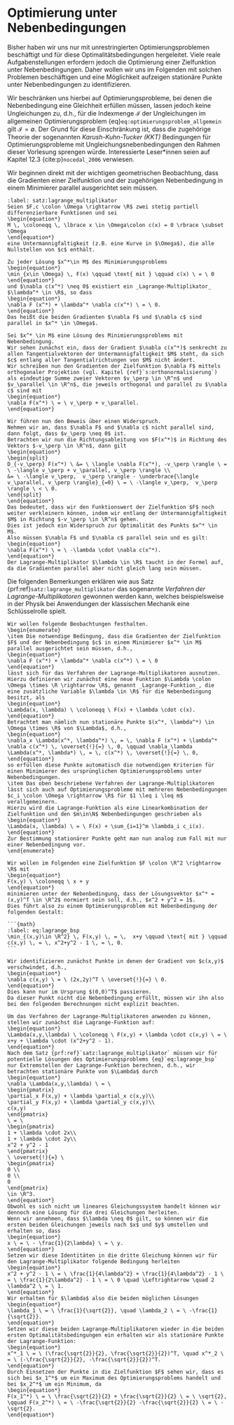 # Optimierung unter Nebenbedingungen

Bisher haben wir uns nur mit unrestringierten Optimierungsproblemen beschäftigt und für diese Optimalitätsbedingungen hergeleitet.
Viele reale Aufgabenstellungen erfordern jedoch die Optimierung einer Zielfunktion unter Nebenbedingungen.
Daher wollen wir uns im Folgenden mit solchen Problemen beschäftigen und eine Möglichkeit aufzeigen stationäre Punkte unter Nebenbedingungen zu identifizieren.

Wir beschränken uns hierbei auf Optimierungsprobleme, bei denen die Nebenbedingung eine Gleichheit erfüllen müssen, lassen jedoch keine Ungleichungen zu, d.h., für die Indexmenge $\mathcal{I}$ der Ungleichungen im allgemeinen Optimierungsproblem {eq}`eq:optimierungsproblem_allgemein` gilt $\mathcal{I} = \emptyset$.
Der Grund für diese Einschränkung ist, dass die zugehörige Theorie der sogenannten _Karush-Kuhn-Tucker (KKT)_ Bedingungen für Optimierungsprobleme mit Ungleichungsnebenbedingungen den Rahmen dieser Vorlesung sprengen würde.
Interessierte Leser*innen seien auf Kapitel 12.3 {cite:p}`nocedal_2006` verwiesen.

Wir beginnen direkt mit der wichtigen geometrischen Beobachtung, dass die Gradienten einer Zielfunktion und der zugehörigen Nebenbedingung in einem Minimierer parallel ausgerichtet sein müssen.

````{prf:theorem} Lagrange-Multiplikatoren
:label: satz:lagrange_multiplikator
Seien $F,c \colon \Omega \rightarrow \R$ zwei stetig partiell differenzierbare Funktionen und sei
\begin{equation*}
M \, \coloneqq \, \lbrace x \in \Omega\colon c(x) = 0 \rbrace \subset \Omega
\end{equation*}
eine Untermannigfaltigkeit (z.B. eine Kurve in $\Omega$), die alle Nullstellen von $c$ enthält.

Zu jeder Lösung $x^*\in M$ des Minimierungsproblems
\begin{equation*}
\min_{x\in \Omega} \, F(x) \qquad \text{ mit } \qquad c(x) \ = \ 0
\end{equation*}
und $\nabla c(x^*) \neq 0$ existiert ein _Lagrange-Multiplikator_ $\lambda^* \in \R$, so dass
\begin{equation*}
\nabla F (x^*) + \lambda^* \nabla c(x^*) \ = \ 0.
\end{equation*}
Das heißt die beiden Gradienten $\nabla F$ und $\nabla c$ sind parallel in $x^* \in \Omega$.
````

````{prf:proof}
Sei $x^* \in M$ eine Lösung des Minimierungsproblems mit Nebenbedingung.
Wir sehen zunächst ein, dass der Gradient $\nabla c(x^*)$ senkrecht zu allen Tangentialvektoren der Untermannigfaltigkeit $M$ steht, da sich $c$ entlang aller Tangentialrichtungen von $M$ nicht ändert.
Wir schreiben nun den Gradienten der Zielfunktion $\nabla F$ mittels orthogonaler Projektion (vgl. Kapitel {ref}`s:orthonormalisierung`) als eindeutige Summe zweier Vektoren $v_\perp \in \R^n$ und $v_\parallel \in \R^n$, die jeweils orthogonal und parallel zu $\nabla c$ sind mit
\begin{equation*}
\nabla F(x^*) \ = \ v_\perp + v_\parallel.
\end{equation*}

Wir führen nun den Beweis über einen Widerspruch.
Nehmen wir an, dass $\nabla F$ und $\nabla c$ nicht parallel sind, dann folgt, dass $v_\perp \neq 0$ ist.
Betrachten wir nun die Richtungsableitung von $F(x^*)$ in Richtung des Vektors $-v_\perp \in \R^n$, dann gilt
\begin{equation*}
\begin{split}
D_{-v_\perp} F(x^*) \ &= \ \langle \nabla F(x^*), -v_\perp \rangle \ = \ -\langle v_\perp + v_\parallel, v_\perp \rangle \\
&= \ -\langle v_\perp,  v_\perp \rangle - \underbrace{\langle v_\parallel, v_\perp \rangle}_{=0} \ = \ -\langle v_\perp,  v_\perp \rangle \ < \ 0.
\end{split}
\end{equation*}
Das bedeutet, dass wir den Funktionswert der Zielfunktion $F$ noch weiter verkleinern können, indem wir entlang der Untermannigfaltigkeit $M$ in Richtung $-v_\perp \in \R^n$ gehen.
Dies ist jedoch ein Widerspruch zur Optimalität des Punkts $x^* \in M$.
Also müssen $\nabla F$ und $\nabla c$ parallel sein und es gilt:
\begin{equation*}
\nabla F(x^*) \ = \ -\lambda \cdot \nabla c(x^*).
\end{equation*}
Der Lagrange-Multiplikator $\lambda \in \R$ taucht in der Formel auf, da die Gradienten parallel aber nicht gleich lang sein müssen.
````

Die folgenden Bemerkungen erklären wie aus Satz {prf:ref}`satz:lagrange_multiplikator` das sogenannte _Verfahren der Lagrange-Multiplikatoren_ gewonnen werden kann, welches beispielsweise in der Physik bei Anwendungen der klassischen Mechanik eine Schlüsselrolle spielt.

````{prf:remark}
Wir wollen folgende Beobachtungen festhalten.
\begin{enumerate}
\item Die notwendige Bedingung, dass die Gradienten der Zielfunktion $F$ und der Nebenbedingung $c$ in einem Minimierer $x^* \in M$ parallel ausgerichtet sein müssen, d.h.,
\begin{equation*}
\nabla F (x^*) + \lambda^* \nabla c(x^*) \ = \ 0
\end{equation*}
lässt sich für das Verfahren der Lagrange-Multiplikatoren ausnutzen.
Hierzu definieren wir zunächst eine neue Funktion $\Lambda \colon \Omega \times \R \rightarrow \R$, genannt _Lagrange-Funktion_, die eine zusätzliche Variable $\lambda \in \R$ für die Nebenbedingung besitzt, als
\begin{equation*}
\Lambda(x, \lambda) \ \coloneqq \ F(x) + \lambda \cdot c(x).
\end{equation*}
Betrachtet man nämlich nun stationäre Punkte $(x^*, \lambda^*) \in \Omega \times \R$ von $\Lambda$, d.h.,
\begin{equation*}
\nabla_x \Lambda(x^*, \lambda^*) \, = \, \nabla F (x^*) + \lambda^* \nabla c(x^*) \, \overset{!}{=} \, 0, \qquad \nabla_\lambda \Lambda(x^*, \lambda*) \, = \, c(x^*) \, \overset{!}{=} \, 0,
\end{equation*}
so erfüllen diese Punkte automatisch die notwendigen Kriterien für einen Minimierer des ursprünglichen Optimierungsproblems unter Nebenbedingungen.
\item Das oben beschriebene Verfahren der Lagrange-Multiplikatoren lässt sich auch auf Optimierungsprobleme mit mehreren Nebenbedingungen $c_i \colon \Omega \rightarrow \R$ für $1 \leq i \leq m$ verallgemeinern.
Hierzu wird die Lagrange-Funktion als eine Linearkombination der Zielfunktion und den $m\in\N$ Nebenbedingungen geschrieben als
\begin{equation*}
\Lambda(x, \lambda) \ = \ F(x) + \sum_{i=1}^m \lambda_i c_i(x).
\end{equation*}
Zur Bestimmung stationärer Punkte geht man nun analog zum Fall mit nur einer Nebenbedingung vor.
\end{enumerate}
````

````{prf:example}
Wir wollen im Folgenden eine Zielfunktion $F \colon \R^2 \rightarrow \R$ mit
\begin{equation*}
F(x,y) \ \coloneqq \ x + y
\end{equation*}
minimieren unter der Nebenbedingung, dass der Lösungsvektor $x^* = (x,y)^T \in \R^2$ normiert sein soll, d.h., $x^2 + y^2 = 1$.
Dies führt also zu einem Optimierungsproblem mit Nebenbedingung der folgenden Gestalt:

```{math}
:label: eq:lagrange_bsp
\min_{(x,y)\in \R^2} \, F(x,y) \, = \,  x+y \qquad \text{ mit } \qquad c(x,y) \, = \, x^2+y^2 - 1 \, = \, 0.
```

Wir identifizieren zunächst Punkte in denen der Gradient von $c(x,y)$ verschwindet, d.h.,
\begin{equation*}
\nabla c(x,y) \ = \ (2x,2y)^T \ \overset{!}{=} \ 0.
\end{equation*}
Dies kann nur im Ursprung $(0,0)^T$ passieren.
Da dieser Punkt nicht die Nebenbedingung erfüllt, müssen wir ihn also bei den folgenden Berechnungen nicht explizit beachten.

Um das Verfahren der Lagrange-Multiplikatoren anwenden zu können, stellen wir zunächst die Lagrange-Funktion auf:
\begin{equation*}
\Lambda(x,y,\lambda) \ \coloneqq \ F(x,y) + \lambda \cdot c(x,y) \ = \ x+y + \lambda \cdot (x^2+y^2 - 1).
\end{equation*}
Nach dem Satz {prf:ref}`satz:lagrange_multiplikator` müssen wir für potentielle Lösungen des Optimierungsproblems {eq}`eq:lagrange_bsp` nur Extremstellen der Lagrange-Funktion berechnen, d.h., wir betrachten stationäre Punkte von $\Lambda$ durch
\begin{equation*}
\nabla \Lambda(x,y,\lambda) \ = \ 
\begin{pmatrix}
\partial_x F(x,y) + \lambda \partial_x c(x,y)\\
\partial_y F(x,y) + \lambda \partial_y c(x,y)\\
c(x,y)
\end{pmatrix} 
\ = \
\begin{pmatrix}
1 + \lambda \cdot 2x\\
1 + \lambda \cdot 2y\\
x^2 + y^2 - 1
\end{pmatrix} 
\ \overset{!}{=} \ 
\begin{pmatrix}
0 \\
0 \\
0
\end{pmatrix}
\in \R^3.
\end{equation*}
Obwohl es sich nicht um lineares Gleichungssystem handelt können wir dennoch eine Lösung für die drei Gleichungen herleiten.
Wenn wir annehmen, dass $\lambda \neq 0$ gilt, so können wir die ersten beiden Gleichungen jeweils nach $x$ und $y$ umstellen und erhalten so, dass
\begin{equation*}
x \ = \ - \frac{1}{2\lambda} \ = \ y.
\end{equation*}
Setzen wir diese Identitäten in die dritte Gleichung können wir für den Lagrange-Multiplikator folgende Bedingung herleiten
\begin{equation*}
x^2 + y^2 - 1 \ = \ \frac{1}{4\lambda^2} + \frac{1}{4\lambda^2} - 1 \ = \ \frac{1}{2\lambda^2} - 1 \ = \ 0 \quad \Leftrightarrow \quad 2 \lambda^2 \ = \ 1.
\end{equation*}
Wir erhalten für $\lambda$ also die beiden möglichen Lösungen
\begin{equation*}
\lambda_1 \ = \ \frac{1}{\sqrt{2}}, \quad \lambda_2 \ = \ -\frac{1}{\sqrt{2}}.
\end{equation*}
Setzen wir diese beiden Lagrange-Multiplikatoren wieder in die beiden ersten Optimalitätsbedingungen ein erhalten wir als stationäre Punkte der Lagrange-Funktion:
\begin{equation*}
x^*_1 \ = \ (\frac{\sqrt{2}}{2}, \frac{\sqrt{2}}{2})^T, \quad x^*_2 \ = \ (-\frac{\sqrt{2}}{2}, -\frac{\sqrt{2}}{2})^T.
\end{equation*}
Durch Einsetzen der Punkte in die Zielfunktion $F$ sehen wir, dass es sich bei $x_1^*$ um ein Maximum des Optimierungsproblems handelt und bei $x_2^*$ um ein Minimum, da
\begin{equation*}
F(x_1^*) \ = \ \frac{\sqrt{2}}{2} + \frac{\sqrt{2}}{2} \ = \ \sqrt{2}, \qquad F(x_2^*) \ = \ -\frac{\sqrt{2}}{2} -\frac{\sqrt{2}}{2} \ = \ -\sqrt{2}.
\end{equation*}
````
